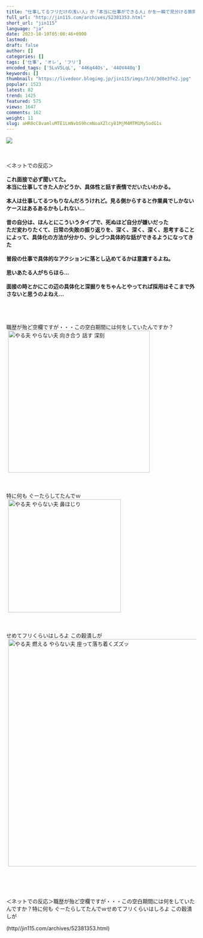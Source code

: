 ```yaml
---
title: "仕事してるフリだけの浅い人」か「本当に仕事ができる人」かを一瞬で見分ける質問がこちら "
full_url: "http://jin115.com/archives/52381353.html"
short_url: "jin115"
language: "ja"
date: 2023-10-10T05:00:46+0900
lastmod: 
draft: false
author: []
categories: []
tags: ['仕事', 'オレ', 'フリ']
encoded_tags: ['5LuV5LqL', '44Kq44Os', '44OV44Oq']
keywords: []
thumbnail: "https://livedoor.blogimg.jp/jin115/imgs/3/d/3d8e3fe2.jpg"
popular: 1523
latest: 82
trend: 1425
featured: 575
views: 1647
comments: 162
weight: 11
slug: aHR0cC8vamluMTE1LmNvbS9hcmNoaXZlcy81MjM4MTM1My5odG1s
---
```


![](https://livedoor.blogimg.jp/jin115/imgs/3/d/3d8e3fe2.jpg)

<div><a name='more'></a> <br> <br> ＜ネットでの反応＞<br> <br> <b>これ面接で必ず聞いてた。<br> 本当に仕事してきた人かどうか、具体性と話す表情でだいたいわかる。</b><br> <br> <b>本人は仕事してるつもりなんだろうけれど。見る側からすると作業員でしかないケースはあるあるかもしれない…</b><br> <br> <b>昔の自分は、ほんとにこういうタイプで、死ぬほど自分が嫌いだった<br> ただ変わりたくて、日常の失敗の振り返りを、深く、深く、深く、思考することによって、具体化の方法が分かり、少しづつ具体的な話ができるようになってきた</b><br> <br> <b>普段の仕事で具体的なアクションに落とし込めてるかは意識するよね。</b><br> <br> <b>思いあたる人がちらほら…</b><br> <br> <b>面接の時とかにこの辺の具体化と深掘りをちゃんとやってれば採用はそこまで外さないと思うのよねえ…</b><br> <br> <br> <br> <br> 職歴が殆ど空欄ですが・・・この空白期間には何をしていたんですか？<br> <img src='https//livedoor.blogimg.jp/jin115/imgs/f/2/f279adf0.png' alt='やる夫 やらない夫 向き合う 話す 深刻' width='378' border='0' hspace='5' class='pict'><br> <br> <br> <br> 特に何も ぐーたらしてたんでｗ<br> <img src='https//livedoor.blogimg.jp/jin115/imgs/2/1/219afd56.gif' alt='やる夫 やらない夫 鼻ほじり' width='301' border='0' hspace='5' class='pict'><br> <br> <br> <br> せめてフリくらいはしろよ この穀潰しが<br> <img src='https//livedoor.blogimg.jp/jin115/imgs/4/d/4d8f0a0a.gif' alt='やる夫 燃える やらない夫 座って落ち着くズズッ' width='605' border='0' hspace='5' class='pict'><br> <br> <br> <br> <br> <p>＜ネットでの反応＞職歴が殆ど空欄ですが・・・この空白期間には何をしていたんですか？特に何も ぐーたらしてたんでｗせめてフリくらいはしろよ この穀潰しが</p></div>

(http//jin115.com/archives/52381353.html)
